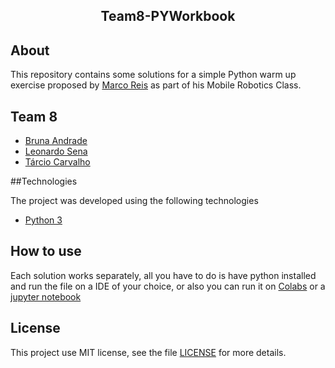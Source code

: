 <h2 align="center">Team8-PYWorkbook</h2>

## About

This repository contains some solutions for a simple Python warm up exercise proposed by [Marco Reis](https://github.com/mhar-vell) as part of his Mobile Robotics Class. 

## Team 8

- [Bruna Andrade](https://github.com/brunandrade)
- [Leonardo Sena](https://github.com/leosena21)
- [Tárcio Carvalho](https://github.com/Tarcioc2)


##Technologies

The project was developed using the following technologies

- [Python 3](https://www.python.org/)


## How to use
Each solution works separately, all you have to do is have python installed and run the file on a IDE of your choice, or also you can run it on [Colabs](https://colab.research.google.com) or a [jupyter notebook](https://jupyter.org/try)

## License

This project use MIT license, see the file [LICENSE](.github/LICENSE.md) for more details.
